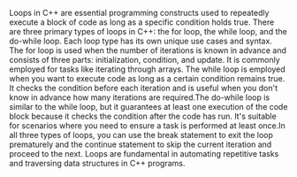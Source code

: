 Loops in C++ are essential programming constructs used to repeatedly execute a block of code as long as a specific condition holds true. There are three primary types of loops in C++: the for loop, the while loop, and the do-while loop. Each loop type has its own unique use cases and syntax.
The for loop is used when the number of iterations is known in advance and consists of three parts: initialization, condition, and update. It is commonly employed for tasks like iterating through arrays.
The while loop is employed when you want to execute code as long as a certain condition remains true. It checks the condition before each iteration and is useful when you don't know in advance how many iterations are required.The do-while loop is similar to the while loop, but it guarantees at least one execution of the code block because it checks the condition after the code has run. It's suitable for scenarios where you need to ensure a task is performed at least once.In all three types of loops, you can use the break statement to exit the loop prematurely and the continue statement to skip the current iteration and proceed to the next. Loops are fundamental in automating repetitive tasks and traversing data structures in C++ programs.
